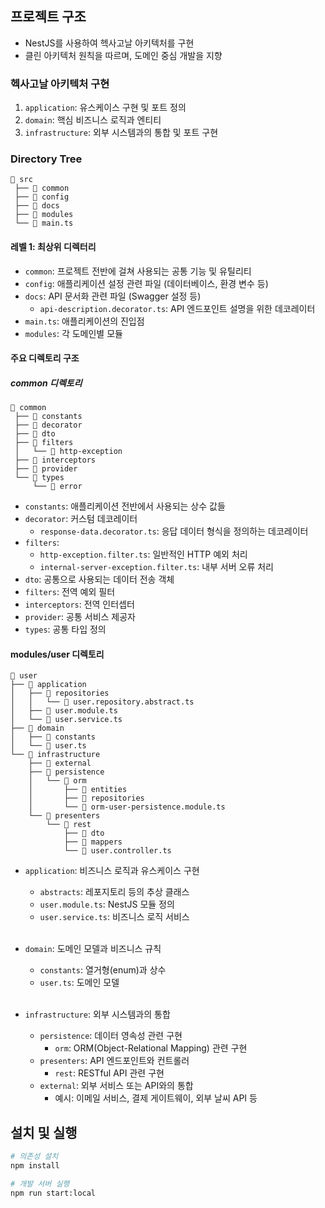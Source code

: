 ## 프로젝트 구조
- NestJS를 사용하여 헥사고날 아키텍처를 구현
- 클린 아키텍처 원칙을 따르며, 도메인 중심 개발을 지향 

### 헥사고날 아키텍처 구현
1. `application`: 유스케이스 구현 및 포트 정의
2. `domain`: 핵심 비즈니스 로직과 엔티티
3. `infrastructure`: 외부 시스템과의 통합 및 포트 구현

<h3>Directory Tree</h3><p>

```plaintext
📁 src
 ├── 📁 common
 ├── 📁 config
 ├── 📁 docs
 ├── 📁 modules
 └── 📄 main.ts
```
<h4> 레벨 1: 최상위 디렉터리 </h4>

- `common`: 프로젝트 전반에 걸쳐 사용되는 공통 기능 및 유틸리티
- `config`: 애플리케이션 설정 관련 파일 (데이터베이스, 환경 변수 등)
- `docs`: API 문서화 관련 파일 (Swagger 설정 등)
  - `api-description.decorator.ts`: API 엔드포인트 설명을 위한 데코레이터
- `main.ts`: 애플리케이션의 진입점
- `modules`: 각 도메인별 모듈



<h4> 주요 디렉토리 구조 </h4>
<h5> common 디렉토리 </h5>

```plaintext
📁 common
 ├── 📁 constants
 ├── 📁 decorator
 ├── 📁 dto
 ├── 📁 filters
 │   └── 📁 http-exception
 ├── 📁 interceptors
 ├── 📁 provider
 └── 📁 types
     └── 📁 error
```

- `constants`: 애플리케이션 전반에서 사용되는 상수 값들
- `decorator`: 커스텀 데코레이터
  - `response-data.decorator.ts`: 응답 데이터 형식을 정의하는 데코레이터
- `filters`:
  - `http-exception.filter.ts`: 일반적인 HTTP 예외 처리
  - `internal-server-exception.filter.ts`: 내부 서버 오류 처리
- `dto`: 공통으로 사용되는 데이터 전송 객체
- `filters`: 전역 예외 필터
- `interceptors`: 전역 인터셉터
- `provider`: 공통 서비스 제공자
- `types`: 공통 타입 정의

#### modules/user 디렉토리
```plaintext
📁 user
├── 📁 application
│   ├── 📁 repositories
│   │   └── 📄 user.repository.abstract.ts
│   ├── 📄 user.module.ts
│   └── 📄 user.service.ts
├── 📁 domain
│   ├── 📁 constants
│   └── 📄 user.ts
└── 📁 infrastructure
    ├── 📁 external
    ├── 📁 persistence
    │   └── 📁 orm
    │       ├── 📁 entities
    │       ├── 📁 repositories
    │       └── 📄 orm-user-persistence.module.ts
    └── 📁 presenters
        └── 📁 rest
            ├── 📁 dto
            ├── 📁 mappers
            └── 📄 user.controller.ts
```

- `application`: 비즈니스 로직과 유스케이스 구현
  - `abstracts`: 레포지토리 등의 추상 클래스
  - `user.module.ts`: NestJS 모듈 정의
  - `user.service.ts`: 비즈니스 로직 서비스
  <br>
- `domain`: 도메인 모델과 비즈니스 규칙
  - `constants`: 열거형(enum)과 상수
  <!-- - `events`: 도메인 이벤트 -->
  - `user.ts`: 도메인 모델
   <br>

- `infrastructure`: 외부 시스템과의 통합
  - `persistence`: 데이터 영속성 관련 구현
    - `orm`: ORM(Object-Relational Mapping) 관련 구현 
  - `presenters`: API 엔드포인트와 컨트롤러
    - `rest`: RESTful API 관련 구현
  - `external`: 외부 서비스 또는 API와의 통합
    - 예시: 이메일 서비스, 결제 게이트웨이, 외부 날씨 API 등


## 설치 및 실행
```bash
# 의존성 설치
npm install

# 개발 서버 실행
npm run start:local
```